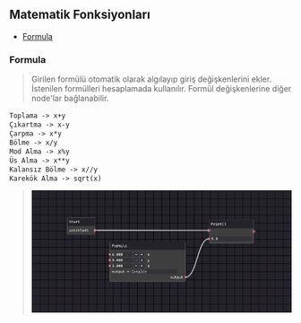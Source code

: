 ## Matematik Fonksiyonları

- [Formula](#Formula)


### Formula

> Girilen formülü otomatik olarak algılayıp giriş değişkenlerini ekler. İstenilen formülleri hesaplamada kullanılır. Formül değişkenlerine diğer node'lar bağlanabilir.

    Toplama -> x+y
    Çıkartma -> x-y
    Çarpma -> x*y
    Bölme -> x/y
    Mod Alma -> x%y
    Üs Alma -> x**y
    Kalansız Bölme -> x//y
    Karekök Alma -> sqrt(x)

> ![Formula Node](/Node-Grupları/Matematik-Fonksiyonları/images/formula.png)
